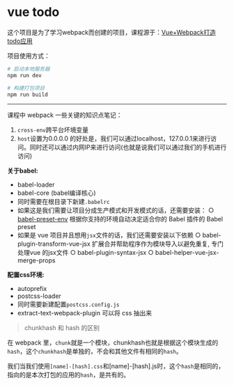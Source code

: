 # vue todo

这个项目是为了学习webpack而创建的项目，课程源于：[Vue+Webpack打造todo应用](https://www.imooc.com/learn/935)

项目使用方式：

``` bash
# 启动本地服务器
npm run dev

# 构建打包项目
npm run build
```

----

课程中 webpack 一些关键的知识点笔记：

1. `cross-env`跨平台坏境变量
2. `host`设置为0.0.0.0 的好处是，我们可以通过localhost，127.0.0.1来进行访问。同时还可以通过内网IP来进行访问(也就是说我们可以通过我们的手机进行访问)

**关于babel:**

- babel-loader
- babel-core (babel编译核心)
- 同时需要在根目录下新建`.babelrc`
- 如果这是我们需要让项目分成生产模式和开发模式的话，还需要安装：
  ○ [babel-preset-env](https://babeljs.cn/docs/plugins/preset-env/) 根据你支持的环境自动决定适合你的 Babel 插件的 Babel preset
- 如果是 vue 项目并且想用`jsx`文件的话，我们还需要安装以下依赖
  ○ babel-plugin-transform-vue-jsx 扩展合并帮助程序作为模块导入以避免重复, 专门处理vue 的jsx文件
  ○ babel-plugin-syntax-jsx
  ○ babel-helper-vue-jsx-merge-props

**配置css环境:**

- autoprefix
- postcss-loader
- 同时需要新建配置`postcss.config.js`
- extract-text-webpack-plugin 可以将 css 抽出来

> chunkhash 和 hash 的区别

在 webpack 里，`chunk`就是一个模块，chunkhash也就是根据这个模块生成的`hash`，这个`chunkhash`是单独的，不会和其他文件有相同的`hash`。

我们当我们使用`[name]-[hash].css`和[name]-[hash].js时，这个`hash`是相同的，指向的是本次打包的应用的`hash`，是共有的。